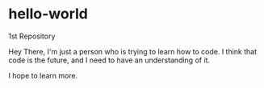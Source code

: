 # hello-world
1st Repository 

Hey There,
I'm just a person who is trying to learn how to code. I think that code is the future, and I need to have an understanding of it. 

I hope to learn more.
